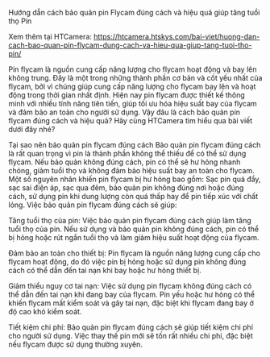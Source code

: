 Hướng dẫn cách bảo quản pin Flycam đúng cách và hiệu quả giúp tăng tuổi thọ Pin

Xem thêm tại HTCamera: https://htcamera.htskys.com/bai-viet/huong-dan-cach-bao-quan-pin-flycam-dung-cach-va-hieu-qua-giup-tang-tuoi-tho-pin/

Pin flycam là nguồn cung cấp năng lượng cho flycam hoạt động và bay lên không trung. Đây là một trong những thành phần cơ bản và cốt yếu nhất của flycam, bởi vì chúng giúp cung cấp năng lượng cho flycam bay lên và hoạt động trong thời gian nhất định. Hiện nay pin flycam được thiết kế thông minh với nhiều tính năng tiên tiến, giúp tối ưu hóa hiệu suất bay của flycam và đảm bảo an toàn cho người sử dụng. Vậy đâu là cách bảo quản pin flycam đúng cách và hiệu quả? Hãy cùng HTCamera tìm hiểu qua bài viết dưới đây nhé?

Tại sao nên bảo quản pin flycam đúng cách
Bảo quản pin flycam đúng cách là rất quan trọng vì pin là thành phần không thể thiếu để có thể sử dụng flycam. Nếu bảo quản không đúng cách, pin có thể sẽ hư hỏng nhanh chóng, giảm tuổi thọ và không đảm bảo hiệu suất bay an toàn cho flycam. Một số nguyên nhân khiến pin flycam bị hư hỏng bao gồm: Sạc pin quá đầy, sạc sai điện áp, sạc qua đêm, bảo quản pin không đúng nơi hoặc đúng cách, sử dụng pin khi dung lượng còn quá thấp hay để pin tiếp xúc với chất lỏng. Việc bảo quản pin flycam đúng cách sẽ giúp:

Tăng tuổi thọ của pin: Việc bảo quản pin flycam đúng cách giúp làm tăng tuổi thọ của pin. Nếu sử dụng và bảo quản pin không đúng cách, pin có thể bị hỏng hoặc rút ngắn tuổi thọ và làm giảm hiệu suất hoạt động của flycam.

Đảm bảo an toàn cho thiết bị: Pin flycam là nguồn năng lượng cung cấp cho flycam hoạt động, do đó việc pin bị hỏng hoặc sử dụng pin không đúng cách có thể dẫn đến tai nạn khi bay hoặc hư hỏng thiết bị.

Giảm thiểu nguy cơ tai nạn: Việc sử dụng pin flycam không đúng cách có thể dẫn đến tai nạn khi đang bay của flycam. Pin yếu hoặc hư hỏng có thể khiến flycam mất kiểm soát và gây tai nạn, đặc biệt khi flycam đang bay ở độ cao khó kiểm soát.

Tiết kiệm chi phí: Bảo quản pin flycam đúng cách sẽ giúp tiết kiệm chi phí cho người sử dụng. Việc thay thế pin mới sẽ tốn rất nhiều chi phí, đặc biệt nếu flycam được sử dụng thường xuyên.
